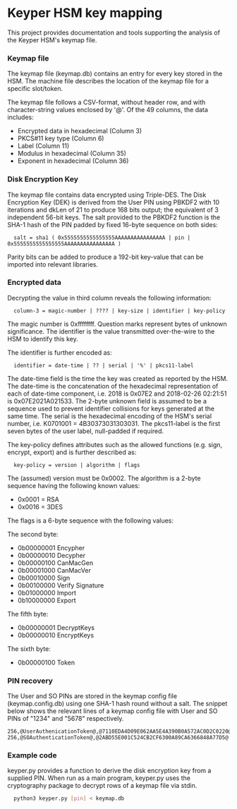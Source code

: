 # Keyper HSM key mapping
This project provides documentation and tools supporting the analysis of the Keyper HSM's keymap file.

### Keymap file
The keymap file (keymap.db) contains an entry for every key stored in the HSM. The machine file describes the location of the keymap file for a specific slot/token.

The keymap file follows a CSV-format, without header row, and with character-string values enclosed by '@'. Of the 49 columns, the data includes:
- Encrypted data in hexadecimal (Column 3)
- PKCS#11 key type (Column 6)
- Label (Column 11)
- Modulus in hexadecimal (Column 35)
- Exponent in hexadecimal (Column 36)

### Disk Encryption Key
The keymap file contains data encrypted using Triple-DES. The Disk Encryption Key (DEK) is derived from the User PIN using PBKDF2 with 10 iterations and dkLen of 21 to produce 168 bits output; the equivalent of 3 independent 56-bit keys. The salt provided to the PBKDF2 function is the SHA-1 hash of the PIN padded by fixed 16-byte sequence on both sides:
```
  salt = sha1 ( 0x5555555555555555AAAAAAAAAAAAAAAA | pin | 0x5555555555555555AAAAAAAAAAAAAAAA )
```

Parity bits can be added to produce a 192-bit key-value that can be imported into relevant libraries.

### Encrypted data
Decrypting the value in third column reveals the following information:
```
  column-3 = magic-number | ???? | key-size | identifier | key-policy
```
The magic number is 0xffffffff. Question marks represent bytes of unknown significance. The identifier is the value transmitted over-the-wire to the HSM to identify this key. 

The identifier is further encoded as:
```
  identifier = date-time | ?? | serial | '%' | pkcs11-label
```
The date-time field is the time the key was created as reported by the HSM. The date-time is the concatenation of the hexadecimal representation of each of date-time component, i.e. 2018 is 0x07E2 and 2018-02-26 02:21:51 is 0x07E2021A021533. The 2-byte unknown field is assumed to be a sequence used to prevent identifier collisions for keys generated at the same time. The serial is the hexadecimal encoding of the HSM's serial number, i.e. K0701001 = 4B30373031303031. The pkcs11-label is the first seven bytes of the user label, null-padded if required.

The key-policy defines attributes such as the allowed functions (e.g. sign, encrypt, export) and is further described as:
```
  key-policy = version | algorithm | flags
```
The (assumed) version must be 0x0002. The algorithm is a 2-byte sequence having the following known values:
- 0x0001 = RSA
- 0x0016 = 3DES

The flags is a 6-byte sequence with the following values:

The second byte:
- 0b00000001 Encypher
- 0b00000010 Decypher
- 0b00000100 CanMacGen
- 0b00001000 CanMacVer
- 0b00010000 Sign
- 0b00100000 Verify Signature
- 0b01000000 Import
- 0b10000000 Export

The fifth byte:
- 0b00000001 DecryptKeys
- 0b00000010 EncryptKeys

The sixth byte:
- 0b00000100 Token

### PIN recovery
The User and SO PINs are stored in the keymap config file (keymap.config.db) using one SHA-1 hash round without a salt. The snippet below shows the relevant lines of a keymap config file with User and SO PINs of "1234" and "5678" respectively.
```
256,@UserAuthenicationToken@,@7110EDA4D09E062AA5E4A390B0A572AC0D2C0220@
256,@SOAuthenticationToken@,@2ABD55E001C524CB2CF6300A89CA6366848A77D5@
```

### Example code
keyper.py provides a function to derive the disk encryption key from a supplied PIN. When run as a main program, keyper.py uses the cryptography package to decrypt rows of a keymap file via stdin.

```bash
  python3 keyper.py [pin] < keymap.db
```